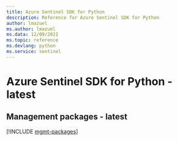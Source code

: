 ```yaml
---
title: Azure Sentinel SDK for Python
description: Reference for Azure Sentinel SDK for Python
author: lmazuel
ms.author: lmazuel
ms.data: 12/09/2022
ms.topic: reference
ms.devlang: python
ms.service: sentinel
---
```

# Azure Sentinel SDK for Python - latest

## Management packages - latest
[!INCLUDE [mgmt-packages](sentinel-mgmt-index.md)]